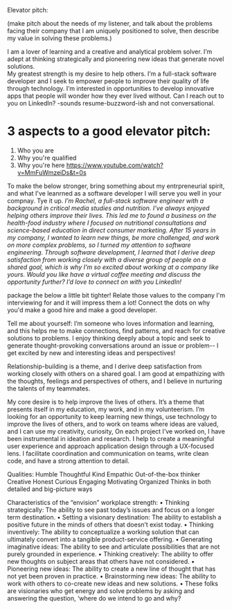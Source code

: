 Elevator pitch:


(make pitch about the needs of my listener, and talk about the problems facing their company that I am uniquely positioned to solve, then describe my value in solving these problems.)


I am a lover of learning and a creative and analytical problem solver.  I’m adept at thinking strategically and pioneering new ideas that generate novel solutions.  
My greatest strength is my desire to help others.  I’m a full-stack software developer and I  seek to empower people to improve their quality of life through technology.
I’m interested in opportunities to develop innovative apps that people will wonder how they ever lived without.  Can I reach out to you on LinkedIn?
  -sounds resume-buzzword-ish and not conversational.


# 3 aspects to a good elevator pitch:
1. Who you are
2. Why you're qualified
3. Why you're here
https://www.youtube.com/watch?v=MmFuWmzeiDs&t=0s

To make the below stronger, bring something about my entrpreneurial spirit, and what I've leanrned as a software developer I will serve you well in your compnay.  Tye it up.
*I’m Rachel, a full-stack software engineer with a background in critical media studies and nutrition.  I’ve always enjoyed helping others improve their lives.  This led me to found a business on the health-food industry where I focused on nutritional consultations and science-based education in direct consumer marketing.  After 15 years in my company, I wanted to learn new things, be more challenged, and work on more complex problems, so I turned my attention to software engineering.  Through software development, I learned that I derive deep satisfaction from working closely with a diverse group of people on a shared goal, which is why I’m so excited about working at a company like yours.  Would you like have a virtual coffee meeting and discuss the opportunity further?  I’d love to connect on with you LinkedIn!*

package the below a little bit tighter!  Relate those values to the company I'm interviewing for and it will impress them a lot!  Connect the dots on why you'd make a good hire and make a good developer. 

Tell me about yourself:
I’m someone who loves information and learning, and this helps me to make connections, find patterns, and reach for creative solutions to problems.  I enjoy thinking  deeply about a topic and seek to generate thought-provoking conversations around an issue or problem--  I get excited by new and interesting ideas and perspectives!

Relationship-building is a theme, and I derive deep satisfaction from working closely with others on a shared goal.  I am good at empathizing with  the thoughts, feelings and perspectives of others, and I believe  in nurturing the talents of my teammates.

My core desire is to help improve the lives of others.  It’s a theme that presents itself in my education, my work, and in my volunteerism.  I’m looking for an opportunity to keep learning new things, use technology to improve the lives of others, and to work on teams where ideas are valued, and I can use my creativity, curiosity, 
On each project I’ve worked on, I have been instrumental in ideation and research.  I help to create a meaningful user experience and approach application design through a UX-focused lens.  I facilitate coordination and communication on teams,  write clean code, and have a strong attention to detail. 


Qualities:
Humble
Thoughtful
Kind
Empathic
Out-of-the-box thinker
Creative
Honest
Curious
Engaging
Motivating
Organized
Thinks in both detailed and big-picture ways


Characteristics of the “envision” workplace strength:
•	Thinking strategically: The ability to see past today’s issues and focus on a longer term destination.
•	Setting a visionary destination: The ability to establish a positive future in the minds of others that doesn’t exist today.
•	Thinking inventively: The ability to conceptualize a working solution that can ultimately convert into a tangible product-service offering.
•	Generating imaginative ideas: The ability to see and articulate possibilities that are not purely grounded in experience.
•	Thinking creatively: The ability to offer new thoughts on subject areas that others have not considered.
•	Pioneering new ideas: The ability to create a new line of thought that has not yet been proven in practice.
•	Brainstorming new ideas: The ability to work with others to co-create new ideas and new solutions.
•	These folks are visionaries who get energy and solve problems by asking and answering the question, ‘where do we intend to go and why?
